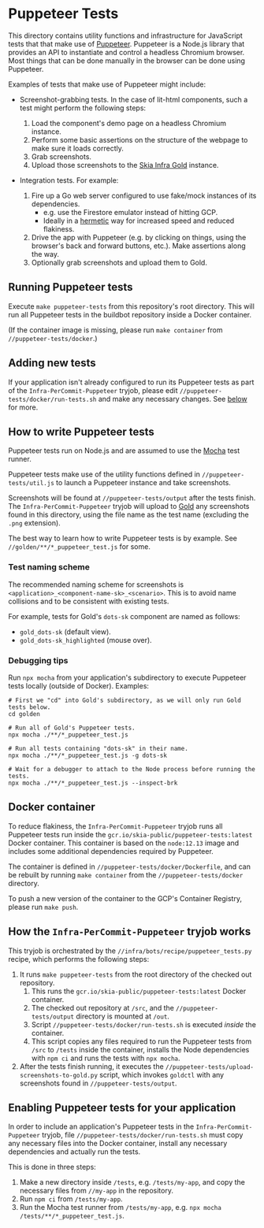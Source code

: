 # Puppeteer Tests

This directory contains utility functions and infrastructure for JavaScript
tests that that make use of [Puppeteer](https://pptr.dev). Puppeteer is a
Node.js library that provides an API to instantiate and control a headless
Chromium browser. Most things that can be done manually in the browser can be
done using Puppeteer.

Examples of tests that make use of Puppeteer might include:

 - Screenshot-grabbing tests. In the case of lit-html components, such a test
   might perform the following steps:
   1. Load the component's demo page on a headless Chromium instance.
   2. Perform some basic assertions on the structure of the webpage to make sure
      it loads correctly.
   3. Grab screenshots.
   4. Upload those screenshots to the
      [Skia Infra Gold](https://skia-infra-gold.skia.org/) instance.

 - Integration tests. For example:
   1. Fire up a Go web server configured to use fake/mock instances of its
      dependencies.
      - e.g. use the Firestore emulator instead of hitting GCP.
      - Ideally in a
        [hermetic](https://testing.googleblog.com/2012/10/hermetic-servers.html)
        way for increased speed and reduced flakiness.
   2. Drive the app with Puppeteer (e.g. by clicking on things, using the
      browser's back and forward buttons, etc.). Make assertions along the way.
   3. Optionally grab screenshots and upload them to Gold.

## Running Puppeteer tests

Execute `make puppeteer-tests` from this repository's root directory. This will
run all Puppeteer tests in the buildbot repository inside a Docker container.

(If the container image is missing, please run `make container` from
`//puppeteer-tests/docker`.)

## Adding new tests

If your application isn't already configured to run its Puppeteer tests as part
of the `Infra-PerCommit-Puppeteer` tryjob, please edit
`//puppeteer-tests/docker/run-tests.sh` and make any necessary changes. See
[below](#enabling-puppeteer-tests-for-your-application) for more.

## How to write Puppeteer tests

Puppeteer tests run on Node.js and are assumed to use the
[Mocha](https://mochajs.org/) test runner.

Puppeteer tests make use of the utility functions defined in
`//puppeteer-tests/util.js` to launch a Puppeteer instance and take screenshots.

Screenshots will be found at `//puppeteer-tests/output` after the tests finish.
The `Infra-PerCommit-Puppeteer` tryjob will upload to
[Gold](https://skia-infra-gold.skia.org/) any screenshots found in this
directory, using the file name as the test name (excluding the `.png`
extension).

The best way to learn how to write Puppeteer tests is by example. See
`//golden/**/*_puppeteer_test.js` for some.

### Test naming scheme

The recommended naming scheme for screenshots is
`<application>_<component-name-sk>_<scenario>`. This is to avoid name collisions
and to be consistent with existing tests.

For example, tests for Gold's `dots-sk` component are named as follows:
- `gold_dots-sk` (default view).
- `gold_dots-sk_highlighted` (mouse over).

### Debugging tips

Run `npx mocha` from your application's subdirectory to execute Puppeteer tests
locally (outside of Docker). Examples:

```
# First we "cd" into Gold's subdirectory, as we will only run Gold tests below.
cd golden

# Run all of Gold's Puppeteer tests.
npx mocha ./**/*_puppeteer_test.js

# Run all tests containing "dots-sk" in their name.
npx mocha ./**/*_puppeteer_test.js -g dots-sk

# Wait for a debugger to attach to the Node process before running the tests.
npx mocha ./**/*_puppeteer_test.js --inspect-brk
```

## Docker container

To reduce flakiness, the `Infra-PerCommit-Puppeteer` tryjob runs all Puppeteer
tests run inside the `gcr.io/skia-public/puppeteer-tests:latest` Docker
container. This container is based on the `node:12.13` image and includes some
additional dependencies required by Puppeteer.

The container is defined in `//puppeteer-tests/docker/Dockerfile`, and can be
rebuilt by running `make container` from the `//puppeteer-tests/docker`
directory.

To push a new version of the container to the GCP's Container Registry, please
run `make push`.

## How the `Infra-PerCommit-Puppeteer` tryjob works

This tryjob is orchestrated by the `//infra/bots/recipe/puppeteer_tests.py`
recipe, which performs the following steps:

  1. It runs `make puppeteer-tests` from the root directory of the checked
     out repository.
     1. This runs the `gcr.io/skia-public/puppeteer-tests:latest` Docker
        container.
     2. The checked out repository at `/src`, and the `//puppeteer-tests/output`
        directory is mounted at `/out`.
     3. Script `//puppeteer-tests/docker/run-tests.sh` is executed *inside* the
        container.
     4. This script copies any files required to run the Puppeteer tests from
        `/src` to `/tests` inside the container, installs the Node dependencies
        with `npm ci` and runs the tests with `npx mocha`.
  2. After the tests finish running, it executes the
     `//puppeteer-tests/upload-screenshots-to-gold.py` script, which invokes
     `goldctl` with any screenshots found in `//puppeteer-tests/output`.

## Enabling Puppeteer tests for your application

In order to include an application's Puppeteer tests in the
`Infra-PerCommit-Puppeteer` tryjob, file `//puppeteer-tests/docker/run-tests.sh`
must copy any necessary files into the Docker container, install any necessary
dependencies and actually run the tests.

This is done in three steps:

1. Make a new directory inside `/tests`, e.g. `/tests/my-app`, and copy the
   necessary files from `//my-app` in the repository.
2. Run `npm ci` from `/tests/my-app`.
3. Run the Mocha test runner from `/tests/my-app`, e.g.
   `npx mocha /tests/**/*_puppeteer_test.js`.
